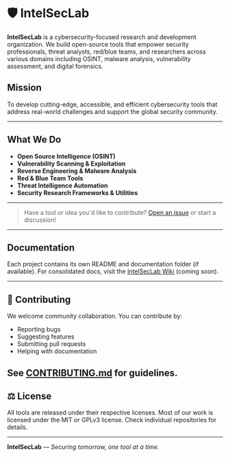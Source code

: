 # 🛡️ IntelSecLab

**IntelSecLab** is a cybersecurity-focused research and development organization. We build open-source tools that empower security professionals, threat analysts, red/blue teams, and researchers across various domains including OSINT, malware analysis, vulnerability assessment, and digital forensics.

## Mission

To develop cutting-edge, accessible, and efficient cybersecurity tools that address real-world challenges and support the global security community.

---

## What We Do

* **Open Source Intelligence (OSINT)**
* **Vulnerability Scanning & Exploitation**
* **Reverse Engineering & Malware Analysis**
* **Red & Blue Team Tools**
* **Threat Intelligence Automation**
* **Security Research Frameworks & Utilities**

---

> Have a tool or idea you'd like to contribute? [Open an issue](https://github.com/IntelSecLab) or start a discussion!

---

## Documentation

Each project contains its own README and documentation folder (if available). For consolidated docs, visit the [IntelSecLab Wiki](https://github.com/IntelSecLab/wiki) (coming soon).

---

## 🤝 Contributing

We welcome community collaboration. You can contribute by:

* Reporting bugs
* Suggesting features
* Submitting pull requests
* Helping with documentation

See [CONTRIBUTING.md](./CONTRIBUTING.md) for guidelines.
---
## ⚖️ License

All tools are released under their respective licenses. Most of our work is licensed under the MIT or GPLv3 license. Check individual repositories for details.

---
**IntelSecLab** — *Securing tomorrow, one tool at a time.*
